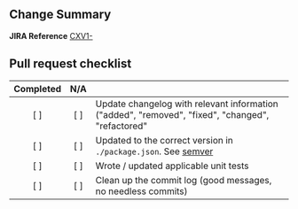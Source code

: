 ## Change Summary ##
**JIRA Reference** [CXV1-<JIRA-NUMBER-HERE>](https://liveops.atlassian.net/browse/CXV1-<JIRA-NUMBER-HERE>)

## Pull request checklist ##

| Completed |       N/A      |                                                                                                  |
|:---------:|:--------------:|--------------------------------------------------------------------------------------------------|
|    [ ]    |       [ ]      | Update changelog with relevant information ("added", "removed", "fixed", "changed", "refactored" |
|    [ ]    |       [ ]      | Updated to the correct version in `./package.json`. See [semver](http://semver.org)              |
|    [ ]    |       [ ]      | Wrote / updated applicable unit tests                                                            |
|    [ ]    |       [ ]      | Clean up the commit log (good messages, no needless commits)                                     |
